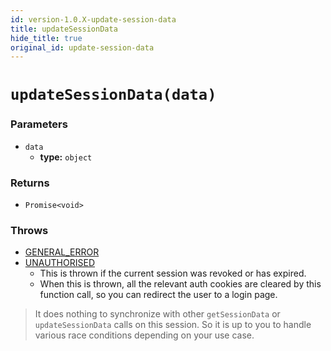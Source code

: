 ```yaml
---
id: version-1.0.X-update-session-data
title: updateSessionData
hide_title: true
original_id: update-session-data
---
```


# `updateSessionData(data)`

### Parameters
- `data`
    - **type:** `object`

### Returns
- `Promise<void>`

### Throws
- [GENERAL_ERROR](../../error-handling/general-error)
- [UNAUTHORISED](../../error-handling/unauthorised)
    - This is thrown if the current session was revoked or has expired.
    - When this is thrown, all the relevant auth cookies are cleared by this function call, so you can redirect the user to a login page.

> It does nothing to synchronize with other `getSessionData` or `updateSessionData` calls on this session. So it is up to you to handle various race conditions depending on your use case.